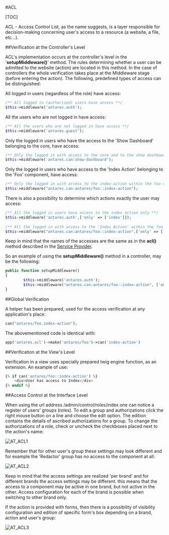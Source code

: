 #ACL  

[TOC]

ACL - Access Control List, as the name suggests, is a layer responsible for decision-making concerning user's access to a resource (a website, a file, etc...).

##Verification at the Controller's Level  

ACL's implementation occurs at the controller's level in the '**setupMiddleware()**' method. The rules determining whether a user can be admitted to the website (action) are located in this method. In the case of controllers the whole verification takes place at the Middleware stage (before entering the action). The following, predefined types of access can be distinguished:

All logged in users (regardless of the role) have access:


```php
/** All logged in (authorized) users have access **/
$this->middleware('antares.auth');
```

All the users who are not logged in have access:

```php
/** All the users who are not logged in have access **/
$this->middleware('antares.guest');
```

Only the logged in users who have the access to the 'Show Dashboard' belonging to the core, have access:

```php
/** Only the logged in with access to the core and to the show dashboard **/
$this->middleware('antares.can:show-dashboard');
```

Only the logged in users who have access to the 'Index Action' belonging to the 'Foo' component, have access:

```php
/** Only the logged in with access to the index-action within the foo component **/
$this->middleware("antares.can:antares/foo::index-action");
```

There is also a possibility to determine which actions exactly the user may access:

```php
/** All the logged in users have access to the index action only **/
$this->middleware('antares.auth',['only' => ['index']]);
  
/** All the logged in with access to the 'Index Action' within the foo component have access to the 'index' action in the controller **/
$this->middleware("antares.can:antares/foo::index-action",['only' => ['index']]);
```

Keep in mind that the names of the accesses are the same as in the **acl()** method described in the [Service Provider](https://inbssoftware.atlassian.net/wiki/display/AS/Service+Providers).

So an example of using the **setupMiddleware()** method in a controller, may be the following:

```php
public function setupMiddleware()
{
        $this->middleware('antares.auth');
        $this->middleware("antares.can:antares/foo::index-action", ['only' => ['index']]);
}
```

##Global Verification  

A helper has been prepared, used for the access verification at any application's place:

```php
can("antares/foo.index-action");
```

The abovementioned code is identical with:

```php
app('antares.acl')->make('antares/foo')->can('index-action')
```

##Verification at the View's Level  

Verification in a view uses specially prepared twig engine function, as an extension. An example of use:

```php
{% if can('antares/foo::index-action') %}   
    <div>User has access to Index</div>
{% endif %}
```

##Access Control at the Interface Level  

When using the url address /admin/control/roles/index one can notice a register of users' groups (roles). To edit a group and authorizations click the right mouse button on a line and choose the edit option. The edition contains the details of ascribed authorizations for a group. To change the authorizations of a role, check or uncheck the checkboxes placed next to the action's name:

  ![AT_ACL1](https://raw.githubusercontent.com/antaresproject/docs/master/docs/img/docs/modules_development/acl/AT_ACL1.PNG)
  
Remember that for other user's group these settings may look different and for example the 'Redactor' group has no access to the component at all:

  ![AT_ACL2](https://raw.githubusercontent.com/antaresproject/docs/master/docs/img/docs/modules_development/acl/AT_ACL2.PNG)
  
Keep in mind that the access settings are realized 'per brand' and for different brands the access settings may be different. this means that the access to a component may be active in one brand, but not active in the other. Access configuration for each of the brand is possible when switching to other brand only.

If the action is provided with forms, then there is a possibility of visibility configuration and edition of specific form's box depending on a brand, action and user's group:

  ![AT_ACL3](https://raw.githubusercontent.com/antaresproject/docs/master/docs/img/docs/modules_development/acl/AT_ACL3.PNG)
   
